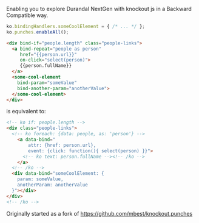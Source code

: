Enabling you to explore Durandal NextGen with knockout js in a Backward Compatible way.

```javascript
ko.bindingHandlers.someCoolElement = { /* ... */ };
ko.punches.enableAll();
```

```html
<div bind-if="people.length" class="people-links">
  <a bind-repeat="people as person"
     href="{{person.url}}"
     on-click="select(person)">
     {{person.fullName}}
  </a>
  <some-cool-element
    bind-param="someValue"
    bind-another-param="anotherValue">
  </some-cool-element>
</div>
```

is equivalent to:

```html
<!-- ko if: people.length -->
<div class="people-links">
  <!-- ko foreach: {data: people, as: 'person'} -->
    <a data-bind="
        attr: {href: person.url},
        event: {click: function(){ select(person) }}">
      <!-- ko text: person.fullName --><!-- /ko -->
    </a>
  <!-- /ko -->
  <div data-bind="someCoolElement: {
    param: someValue,
    anotherParam: anotherValue
  }"></div>
</div>
<!-- /ko -->
```

Originally started as a fork of https://github.com/mbest/knockout.punches
